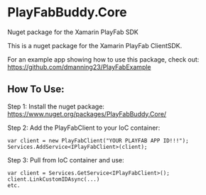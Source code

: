 # PlayFabBuddy.Core
Nuget package for the Xamarin PlayFab SDK

This is a nuget package for the Xamarin PlayFab ClientSDK.

For an example app showing how to use this package, check out:
https://github.com/dmanning23/PlayFabExample

## How To Use:

Step 1:
Install the nuget package:
https://www.nuget.org/packages/PlayFabBuddy.Core/

Step 2:
Add the PlayFabClient to your IoC container:
```
var client = new PlayFabClient("YOUR PLAYFAB APP ID!!!");
Services.AddService<IPlayFabClient>(client);
```

Step 3:
Pull from IoC container and use:
```
var client = Services.GetService<IPlayFabClient>();
client.LinkCustomIDAsync(...)
etc.
```
